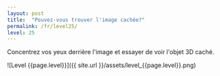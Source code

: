 ```yaml
---
layout: post
title:  "Pouvez-vous trouver l'image cachée?"
permalink: /fr/level25/
level: 25
---
```

Concentrez vos yeux derrière l'image et essayer de voir l'objet 3D caché.

![Level {{page.level}}]({{ site.url }}/assets/level_{{page.level}}.png)